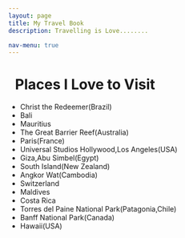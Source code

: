 ```yaml
---
layout: page
title: My Travel Book
description: Travelling is Love........

nav-menu: true
---
```


# &nbsp; Places I Love to Visit

 - Christ the Redeemer(Brazil)   
 - Bali      
 - Mauritius   
 - The Great Barrier Reef(Australia)   
 - Paris(France)   
 - Universal Studios Hollywood,Los Angeles(USA)    
 - Giza,Abu Simbel(Egypt)    
 - South Island(New Zealand)        
 - Angkor Wat(Cambodia)     
 - Switzerland       
 - Maldives        
 - Costa Rica   
 - Torres del Paine National Park(Patagonia,Chile)         
 - Banff National Park(Canada)       
 - Hawaii(USA)
 

